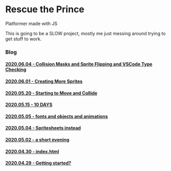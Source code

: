 # Rescue the Prince
Platformer made with JS

This is going to be a SLOW project, mostly me just messing around trying to get stuff to work.

### Blog
#### [2020.06.04 - Collision Masks and Sprite Flipping and VSCode Type Checking](/_posts/2020.06.04.md/)
#### [2020.06.01 - Creating More Sprites](/_posts/2020.06.01.md/)
#### [2020.05.20 - Starting to Move and Collide](/_posts/2020.05.20.md/)
#### [2020.05.15 - 10 DAYS](/_posts/2020.05.15.md/)
#### [2020.05.05 - fonts and objects and animations](/_posts/2020.05.05.md/)
#### [2020.05.04 - Spritesheets instead](/_posts/2020.05.04.md/)
#### [2020.05.02 - a short evening](/_posts/2020.05.02.md/)
#### [2020.04.30 - index.html](/_posts/2020.04.30.md/)
#### [2020.04.29 - Getting started?](/_posts/2020.04.29.md/)
